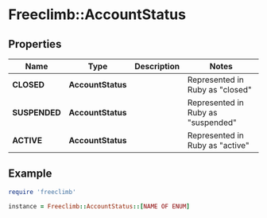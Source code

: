 # Freeclimb::AccountStatus

## Properties

| Name | Type | Description | Notes |
| ---- | ---- | ----------- | ----- |
| **CLOSED** | **AccountStatus** |  | Represented in Ruby as "closed" |
| **SUSPENDED** | **AccountStatus** |  | Represented in Ruby as "suspended" |
| **ACTIVE** | **AccountStatus** |  | Represented in Ruby as "active" |

## Example

```ruby
require 'freeclimb'

instance = Freeclimb::AccountStatus::[NAME OF ENUM]
```

